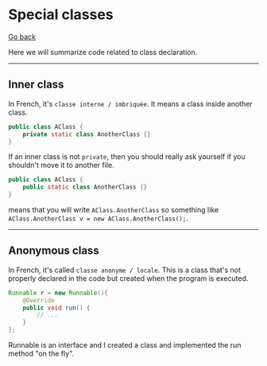 # Special classes

[Go back](..)

Here we will summarize code related to class
declaration.

<hr class="sr">

## Inner class

In French, it's ``classe interne / imbriquée``. It means
a class inside another class.

```java
public class AClass {
    private static class AnotherClass {}
}
```

If an inner class is not ``private``, then you should
really ask yourself if you shouldn't move it to
another file.

```java
public class AClass {
    public static class AnotherClass {}
}
```

means that you will write ``AClass.AnotherClass``
so something like ``AClass.AnotherClass v = new AClass.AnotherClass();``.

<hr class="sl">

## Anonymous class

In French, it's called ``classe anonyme / locale``.
This is a class that's not properly declared in the code
but created when the program is executed.

```java
Runnable r = new Runnable(){
    @Override
    public void run() {
        // ...
    }
};
```

Runnable is an interface and I created a class and
implemented the run method "on the fly".